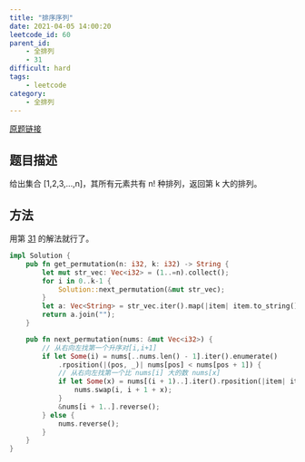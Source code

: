 ```yaml
---
title: "排序序列"
date: 2021-04-05 14:00:20
leetcode_id: 60
parent_id:
    - 全排列
    - 31
difficult: hard
tags:
    - leetcode
category:
    - 全排列
---
```


[原题链接](https://leetcode-cn.com/problems/permutation-sequence/)

## 题目描述

给出集合 [1,2,3,...,n]，其所有元素共有 n! 种排列，返回第 k 大的排列。

## 方法

用第 [31](/leetcode/35/) 的解法就行了。

```rust
impl Solution {
    pub fn get_permutation(n: i32, k: i32) -> String {
        let mut str_vec: Vec<i32> = (1..=n).collect();
        for i in 0..k-1 {
            Solution::next_permutation(&mut str_vec);
        }
        let a: Vec<String> = str_vec.iter().map(|item| item.to_string()).collect();
        return a.join("");
    }

    pub fn next_permutation(nums: &mut Vec<i32>) {
        // 从右向左找第一个升序对[i,i+1]
        if let Some(i) = nums[..nums.len() - 1].iter().enumerate()
            .rposition(|(pos, _)| nums[pos] < nums[pos + 1]) {
            // 从右向左找第一个比 nums[i] 大的数 nums[x]
            if let Some(x) = nums[(i + 1)..].iter().rposition(|item| item > &nums[i]) {
                nums.swap(i, i + 1 + x);
            }
            &nums[i + 1..].reverse();
        } else {
            nums.reverse();
        }
    }
}
```